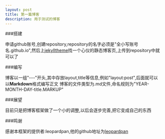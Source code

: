```yaml
---
layout: post
title: 第一篇博客
description: 用于测试的博客
---
```


###搭建

申请github账号,创建repository,repository的名字必须是"全小写账号名.github.io",然后上[jekylltheme](https://jekylltheme.io)找一个心仪的静态博客页,上传到repository中就可以了

###编写

博客以一组"---"开头,其中存放layout,title等信息,例如"layout:post",后面就可以以**Markdown**格式编写正文  博客的文件类型为.md文件,命名规则为"YEAR-MONTH-DAY-title.MARKUP"


###展望

目前只是把博客框架做了一个小的调整,以后会逐步完善,把它变成自己的东西

###鸣谢

感谢本框架的提供者:leopardpan,他的github地址为[leopardpan](https://github.com/leopardpan/)